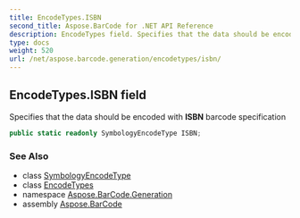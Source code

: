 ```yaml
---
title: EncodeTypes.ISBN
second_title: Aspose.BarCode for .NET API Reference
description: EncodeTypes field. Specifies that the data should be encoded with ISBN barcode specification
type: docs
weight: 520
url: /net/aspose.barcode.generation/encodetypes/isbn/
---
```

## EncodeTypes.ISBN field

Specifies that the data should be encoded with **ISBN** barcode specification

```csharp
public static readonly SymbologyEncodeType ISBN;
```

### See Also

* class [SymbologyEncodeType](../../symbologyencodetype/)
* class [EncodeTypes](../)
* namespace [Aspose.BarCode.Generation](../../../aspose.barcode.generation/)
* assembly [Aspose.BarCode](../../../)


